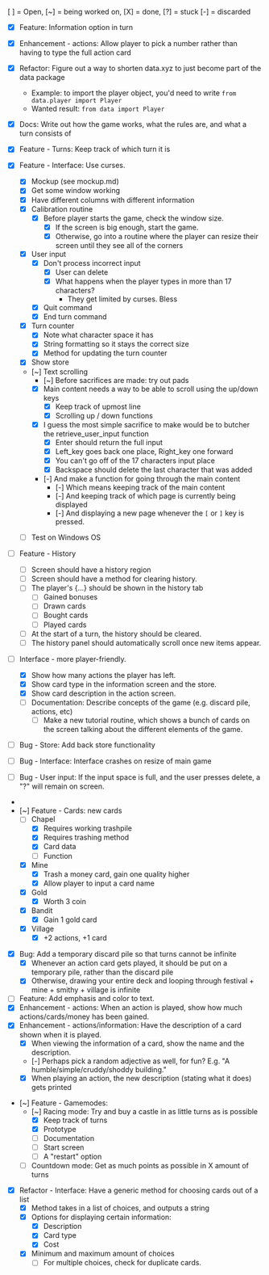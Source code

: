 [ ] = Open, [~] = being worked on, [X] = done, [?] = stuck [-] = discarded

- [X] Feature: Information option in turn
- [X] Enhancement - actions: Allow player to pick a number rather than having to type the full action card
- [X] Refactor: Figure out a way to shorten data.xyz to just become part of the data package
    - Example: to import the player object, you'd need to write `from data.player import Player`
     - Wanted result: `from data import Player`
- [X] Docs: Write out how the game works, what the rules are, and what a turn consists of
- [X] Feature - Turns: Keep track of which turn it is

- [X] Feature - Interface: Use curses.
    - [X] Mockup (see mockup.md)
    - [X] Get some window working
    - [X] Have different columns with different information
    - [X] Calibration routine
         - [X] Before player starts the game, check the window size.
            - [X] If the screen is big enough, start the game.
            - [X] Otherwise, go into a routine where the player can resize their screen until they see all of the corners
    - [X] User input
        - [X] Don't process incorrect input
            - [X] User can delete
            - [X] What happens when the player types in more than 17 characters?
                - They get limited by curses. Bless
        - [X] Quit command
        - [X] End turn command
    - [X] Turn counter
        - [X] Note what character space it has
        - [X] String formatting so it stays the correct size
        - [X] Method for updating the turn counter
    - [X] Show store
    - [~] Text scrolling
        - [~] Before sacrifices are made: try out pads
        - [X] Main content needs a way to be able to scroll using the up/down keys
            - [X] Keep track of upmost line
            - [X] Scrolling up / down functions
        - [X] I guess the most simple sacrifice to make would be to butcher the retrieve_user_input function
            - [X] Enter should return the full input
            - [X] Left_key goes back one place, Right_key one forward
            - [X] You can't go off of the 17 characters input place
            - [X] Backspace should delete the last character that was added
        - [-] And make a function for going through the main content
            - [-] Which means keeping track of the main content
            - [-] And keeping track of which page is currently being displayed
            - [-] And displaying a new page whenever the `[` or `]` key is pressed.
    - [ ] Test on Windows OS


- [ ] Feature - History
    - [ ] Screen should have a history region
    - [ ] Screen should have a method for clearing history.
    - [ ] The player's {...} should be shown in the history tab
        - [ ] Gained bonuses
        - [ ] Drawn cards
        - [ ] Bought cards
        - [ ] Played cards
    - [ ] At the start of a turn, the history should be cleared.
    - [ ] The history panel should automatically scroll once new items appear.
- [ ] Interface - more player-friendly.
    - [X] Show how many actions the player has left.
    - [X] Show card type in the information screen and the store.
    - [X] Show card description in the action screen.
    - [ ] Documentation: Describe concepts of the game (e.g. discard pile, actions, etc)
        - [ ] Make a new tutorial routine, which shows a bunch of cards on the screen talking about the different elements of the game.

- [ ] Bug - Store: Add back store functionality
- [ ] Bug - Interface: Interface crashes on resize of main game
- [ ] Bug - User input: If the input space is full, and the user presses delete, a "?" will remain on screen.

-
- [~] Feature - Cards: new cards
    - [ ] Chapel
        - [X] Requires working trashpile
        - [X] Requires trashing method
        - [X] Card data
        - [ ] Function
    - [X] Mine
        - [X] Trash a money card, gain one quality higher
        - [X] Allow player to input a card name
    - [X] Gold
        - [X] Worth 3 coin
    - [X] Bandit
        -  [X] Gain 1 gold card
    - [X] Village
        -  [X] +2 actions, +1 card
- [X] Bug: Add a temporary discard pile so that turns cannot be infinite
    - [X] Whenever an action card gets played, it should be put on a temporary pile, rather than the discard pile
    - [X] Otherwise, drawing your entire deck and looping through festival + mine + smithy + village is infinite
- [ ] Feature: Add emphasis and color to text.
- [X] Enhancement - actions: When an action is played, show how much actions/cards/money has been gained.
- [X] Enhancement - actions/information: Have the description of a card shown when it is played.
    - [X] When viewing the information of a card, show the name and the description.
    - [-] Perhaps pick a random adjective as well, for fun? E.g. "A humble/simple/cruddy/shoddy building."
    - [X] When playing an action, the new description (stating what it does) gets printed
- [~] Feature - Gamemodes:
    - [~] Racing mode: Try and buy a castle in as little turns as is possible
        - [X] Keep track of turns
        - [X] Prototype
        - [ ] Documentation
        - [ ] Start screen
        - [ ] A "restart" option
    - [ ] Countdown mode: Get as much points as possible in X amount of turns
- [X] Refactor - Interface: Have a generic method for choosing cards out of a list
    - [X] Method takes in a list of choices, and outputs a string
    - [X] Options for displaying certain information:
        - [X] Description
        - [X] Card type
        - [X] Cost
    - [X] Minimum and maximum amount of choices
        - [ ] For multiple choices, check for duplicate cards.